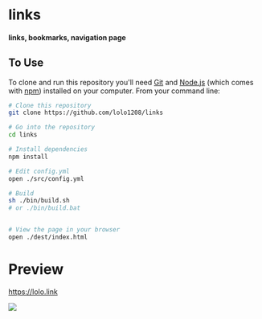 # links
#### links, bookmarks, navigation page

## To Use

To clone and run this repository you'll need [Git](https://git-scm.com) and [Node.js](https://nodejs.org/en/download/) (which comes with [npm](http://npmjs.com)) installed on your computer. From your command line:

```bash
# Clone this repository
git clone https://github.com/lolo1208/links

# Go into the repository
cd links

# Install dependencies
npm install

# Edit config.yml
open ./src/config.yml

# Build
sh ./bin/build.sh
# or ./bin/build.bat


# View the page in your browser
open ./dest/index.html
```


# Preview

<https://lolo.link>

![](https://static.lolo.link/img/screenshots/lolo.link.jpg)

